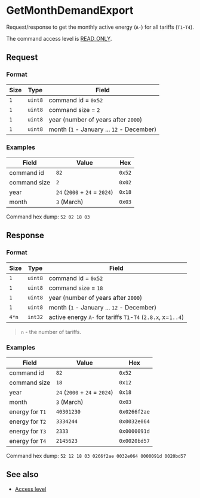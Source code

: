 # GetMonthDemandExport

Request/response to get the monthly active energy (`A-`) for all tariffs (`T1`-`T4`).

The command access level is [READ_ONLY](../basics.md#command-access-level).


## Request

### Format

| Size | Type    | Field                                     |
| ---- | ------- | ----------------------------------------- |
| `1`  | `uint8` | command id = `0x52`                       |
| `1`  | `uint8` | command size = `2`                        |
| `1`  | `uint8` | year (number of years after `2000`)       |
| `1`  | `uint8` | month (`1` - January ... `12` - December) |

### Examples

| Field        | Value                         | Hex    |
| ------------ | ----------------------------- | ------ |
| command id   | `82`                          | `0x52` |
| command size | `2`                           | `0x02` |
| year         | `24` (`2000` + `24` = `2024`) | `0x18` |
| month        | `3` (March)                   | `0x03` |

Command hex dump: `52 02 18 03`


## Response

### Format

| Size  | Type    | Field                                                        |
| ----- | ------- | ------------------------------------------------------------ |
| `1`   | `uint8` | command id = `0x52`                                          |
| `1`   | `uint8` | command size = `18`                                          |
| `1`   | `uint8` | year (number of years after `2000`)                          |
| `1`   | `uint8` | month (`1` - January ... `12` - December)                    |
| `4*n` | `int32` | active energy `A-` for tariffs `T1`-`T4` (`2.8.x`, x=`1..4`) |

> `n` - the number of tariffs.

### Examples

| Field           | Value                         | Hex          |
| --------------- | ----------------------------- | ------------ |
| command id      | `82`                          | `0x52`       |
| command size    | `18`                          | `0x12`       |
| year            | `24` (`2000` + `24` = `2024`) | `0x18`       |
| month           | `3` (March)                   | `0x03`       |
| energy for `T1` | `40301230`                    | `0x0266f2ae` |
| energy for `T2` | `3334244`                     | `0x0032e064` |
| energy for `T3` | `2333`                        | `0x0000091d` |
| energy for `T4` | `2145623`                     | `0x0020bd57` |

Command hex dump: `52 12 18 03 0266f2ae 0032e064 0000091d 0020bd57`


## See also

* [Access level](../basics.md#command-access-level)
